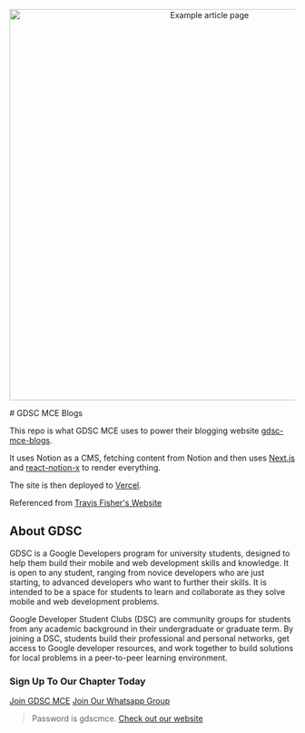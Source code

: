 
<p align="center">
  <a href="https://transitivebullsh.it/nextjs-notion-starter-kit">
    <img alt="Example article page" src="https://ssfy.io/https%3A%2F%2Fwww.notion.so%2Fimage%2Fhttps%253A%252F%252Fs3-us-west-2.amazonaws.com%252Fsecure.notion-static.com%252Fd147d76c-28a4-4cdd-a503-2d6bcc50a787%252Ftransitivebullsh.it__(5)-opt.jpg%3Ftable%3Dblock%26id%3D5b87b717-ca5b-49da-b17c-12c3eab1644a%26cache%3Dv2" width="689">
  </a>
</p>
# GDSC MCE Blogs

This repo is what GDSC MCE uses to power their blogging website [gdsc-mce-blogs](https://gdsc-mce-blogs.com).

It uses Notion as a CMS, fetching content from Notion and then uses [Next.js](https://nextjs.org/) and [react-notion-x](https://github.com/NotionX/react-notion-x) to render everything.

The site is then deployed to [Vercel](http://vercel.com).

Referenced from [Travis Fisher's Website](https://transitivebullsh.it)


## About GDSC

GDSC is a Google Developers program for university students, designed to help them build their mobile and web development skills and knowledge. It is open to any student, ranging from novice developers who are just starting, to advanced developers who want to further their skills. It is intended to be a space for students to learn and collaborate as they solve mobile and web development problems.

Google Developer Student Clubs (DSC) are community groups for students from any academic background in their undergraduate or graduate term. By joining a DSC, students build their professional and personal networks, get access to Google developer resources, and work together to build solutions for local problems in a peer-to-peer learning environment.


### Sign Up To Our Chapter Today

[Join GDSC MCE](bit.ly/gdsc-mce-chapter-signup)
[Join Our Whatsapp Group](bit.ly/gdsc-mce-whcg) 
> Password is gdscmce.
[Check out our website](https://gdscmce-main.web.app/) 



